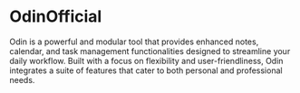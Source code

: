 # OdinOfficial
Odin is a powerful and modular tool that provides enhanced notes, calendar, and task management functionalities designed to streamline your daily workflow. Built with a focus on flexibility and user-friendliness, Odin integrates a suite of features that cater to both personal and professional needs.
